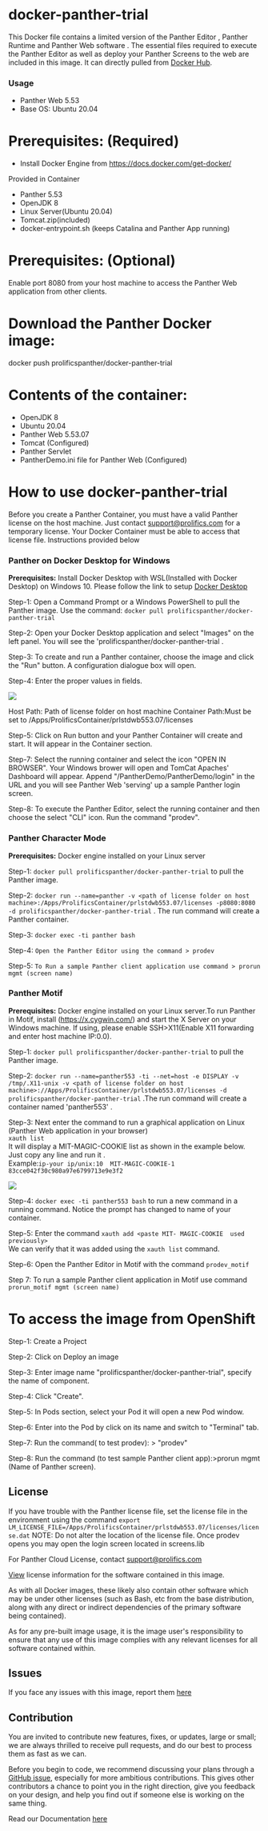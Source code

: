 # docker-panther-trial
This Docker file contains a limited version of the Panther Editor , Panther Runtime and Panther Web software . The essential files required to execute the Panther Editor as well as deploy your Panther Screens to the web are included in this image. It can directly pulled from [Docker Hub](https://hub.docker.com/repository/docker/prolificspanther/docker-panther-trial).

### Usage
* Panther Web 5.53
* Base OS: Ubuntu 20.04

# Prerequisites: (Required)
  * Install Docker Engine from  https://docs.docker.com/get-docker/ 
  
  Provided in Container
  * Panther 5.53
  * OpenJDK 8
  * Linux Server(Ubuntu 20.04)
  * Tomcat.zip(included)
  * docker-entrypoint.sh (keeps Catalina and Panther App running)
  
 # Prerequisites: (Optional)
   Enable port 8080 from your host machine to access the Panther Web application from other clients.
    
 # Download the Panther Docker image:
    
   docker push prolificspanther/docker-panther-trial
  
 # Contents of the container:
 * OpenJDK 8
 * Ubuntu 20.04
 * Panther Web 5.53.07 
 * Tomcat (Configured)
 * Panther Servlet
 * PantherDemo.ini file for Panther Web (Configured)
 
 # How to use docker-panther-trial

Before you create a Panther Container, you must have a valid Panther license on the host machine. Just contact support@prolifics.com for a temporary license. Your Docker Container must be able to access that license file. Instructions provided below

### Panther on Docker Desktop for Windows

**Prerequisites:** Install Docker Desktop with WSL(Installed with Docker Desktop) on Windows 10. Please follow the link to setup [Docker Desktop](https://docs.docker.com/desktop/windows/install/)

Step-1: Open a Command Prompt or a Windows PowerShell to pull the Panther image. Use the  command:
 `docker pull prolificspanther/docker-panther-trial`

Step-2: Open your Docker Desktop application and select "Images" on the left panel. You will see the 'prolificspanther/docker-panther-trial .

Step-3: To create and run a Panther container, choose the image and click the "Run" button. A configuration dialogue box will open.

Step-4: Enter the proper values in fields.

![](docker.PNG)

Host Path: Path of license folder on host  machine
Container Path:Must be set to  /Apps/ProlificsContainer/prlstdwb553.07/licenses

Step-5: Click  on Run button and your Panther Container will create and start. It will appear in the Container section.

Step-7: Select the running container and select the icon "OPEN IN BROWSER". Your Windows brower will open and TomCat Apaches' Dashboard will appear. Append "/PantherDemo/PantherDemo/login" in the URL and you will see Panther Web 'serving' up a sample Panther login screen.

Step-8: To execute the Panther Editor, select the running container and  then choose the select "CLI" icon. Run the command "prodev". 


### Panther Character Mode
 
**Prerequisites:** Docker engine installed on your Linux server
 
Step-1: `docker pull prolificspanther/docker-panther-trial` to pull the Panther image.

Step-2: `docker run --name=panther -v <path of license folder on host  machine>:/Apps/ProlificsContainer/prlstdwb553.07/licenses -p8080:8080 -d prolificspanther/docker-panther-trial` . The run command  will create a Panther container.

Step-3: `docker exec -ti panther bash`

Step-4: `Open the Panther Editor using the command > prodev`

Step-5: `To Run a sample Panther client application use command > prorun mgmt (screen name) `           

### Panther Motif

**Prerequisites:** Docker engine installed on your Linux server.To run Panther in Motif,  install (https://x.cygwin.com/) and start the X Server on your Windows machine. If using, please enable SSH>X11(Enable X11 forwarding and enter host machine IP:0.0). 

Step-1: `docker pull prolificspanther/docker-panther-trial` to pull the Panther image. 
 
Step-2: `docker run --name=panther553 -ti --net=host -e DISPLAY -v /tmp/.X11-unix -v <path of license folder on host  machine>://Apps/ProlificsContainer/prlstdwb553.07/licenses -d prolificspanther/docker-panther-trial` .The run command  will create a container named 'panther553' .

Step-3: Next  enter the command to run a graphical application on Linux (Panther Web application in  your browser)<br/>
        `xauth list` <br/>
        It will display a  MIT-MAGIC-COOKIE list as shown in the example below. Just copy any line  and run it . <br/>
        Example:`ip-your ip/unix:10  MIT-MAGIC-COOKIE-1  83cce042f30c980a97e6799713e9e3f2`
        
![](dockermotif.png)

Step-4: `docker exec -ti panther553 bash`  to run a new command  in a running command.  Notice  the prompt has changed to name of your container.

Step-5: Enter the  command
        `xauth add <paste MIT- MAGIC-COOKIE  used previously>` <br/> We can verify that it was added using the `xauth list` command. 
        
Step-6: Open the Panther Editor in Motif with the command
        `prodev_motif` 

Step 7: To run a sample Panther client application in Motif use command <br/>
        `prorun_motif mgmt (screen name)`   <br/>


# To access the image from OpenShift

Step-1: Create a Project

Step-2: Click on Deploy an image

Step-3: Enter image name "prolificspanther/docker-panther-trial", specify the name of component.

Step-4: Click "Create".

Step-5: In Pods section, select your Pod it will open a new Pod window.

Step-6: Enter into the Pod by click on its name and switch to "Terminal" tab.

Step-7: Run the command( to test prodev): > "prodev"

Step-8: Run the command (to test sample Panther client app):>prorun mgmt (Name of Panther screen).    

## License

If you have trouble  with the Panther license file, set the license file  in the environment using  the command `export LM_LICENSE_FILE=/Apps/ProlificsContainer/prlstdwb553.07/licenses/license.dat`
NOTE: Do not alter the location of the license file. Once prodev opens you may open the login screen located in screens.lib

For Panther Cloud License, contact support@prolifics.com

[View](https://github.com/ProlificsPanther/DockerPanther/blob/master/SoftwareLicenseAgreement.pdf) license information for the software contained in this image.

As with all Docker images, these likely also contain other software which may be under other licenses (such as Bash, etc from the base distribution, along with any direct or indirect dependencies of the primary software being contained).

As for any pre-built image usage, it is the image user's responsibility to ensure that any use of this image complies with any relevant licenses for all software contained within.

## Issues
If you face any issues with this image, report them [here](https://github.com/ProlificsPanther/Docker-Panther/issues)

## Contribution
You are invited to contribute new features, fixes, or updates, large or small; we are always thrilled to receive pull requests, and do our best to process them as fast as we can.

Before you begin to code, we recommend discussing your plans through a [GitHub issue](https://github.com/ProlificsPanther/Docker-Panther/issues), especially for more ambitious contributions. This gives other contributors a chance to point you in the right direction, give you feedback on your design, and help you find out if someone else is working on the same thing.

Read our Documentation [here](https://docs.prolifics.com)
